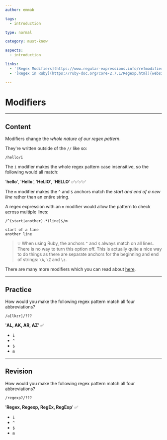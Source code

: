 ```yaml
---
author: emmab

tags:
  - introduction

type: normal

category: must-know

aspects:
  - introduction

links:
  - '[Regex Modifiers](https://www.regular-expressions.info/refmodifiers.html){website}'
  - '[Regex in Ruby](https://ruby-doc.org/core-2.7.1/Regexp.html){website}'

---
```


# Modifiers

---
## Content

Modifiers change the *whole nature of our regex pattern*. 

They're written outside of the `//` like so:

`/hello/i`

The `i` modifier makes the whole regex pattern case insensitive, so the following would all match:

'**hello**', '**Hello**', '**HeLlO**', '**HELLO**' ✅✅✅✅

The `m` modifier makes the `^` and `$` anchors match the *start and end of a new line* rather than an entire string.

A regex expression with an `m` modifier would allow the pattern to check across multiple lines:

`/^(start|another).*(line)$/m`

```plain-text
start of a line
another line
```       

> 💡 When using Ruby, the anchors `^` and `$` always match on all lines. There is no way to turn this option off. This is actually quite a nice way to do things as there are separate anchors for the beginning and end of strings: `\A`, `\Z` and `\z`.

There are many more modifiers which you can read about [here](https://www.regular-expressions.info/refmodifiers.html).

---
## Practice

How would you make the following regex pattern match all four abbreviations?

`/a[lkzr]/???`

'**AL, AK, AR, AZ**' ✅

* `i`
* `^`
* `$`
* `m`

---
## Revision

How would you make the following regex pattern match all four abbreviations?

`/regexp?/???`

'**Regex, Regexp, RegEx, RegExp**' ✅

* `i`
* `^`
* `$`
* `m`
